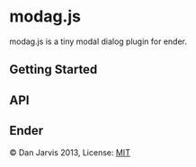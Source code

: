 modag.js
=========

modag.js is a tiny modal dialog plugin for ender.

Getting Started
---------------

API
---

Ender
-----

&copy; Dan Jarvis 2013, License: [MIT](http://danjarvis.mit-license.org)

